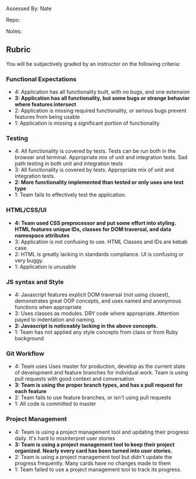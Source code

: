 Assessed By: Nate

Repo:

Notes:


## Rubric

You will be subjectively graded by an instructor on the following criteria:

### Functional Expectations

- 4: Application has all functionality built, with no bugs, and one extension
- **3: Application has all functionality, but some bugs or strange behavior where features intersect**
- 2: Application is missing required functionality, or serious bugs prevent features from being usable
- 1: Application is missing a significant portion of functionality

### Testing

- 4: All functionality is covered by tests. Tests can be run both in the browser and terminal. Appropriate mix of unit and integration tests. Sad path testing in both unit and integration tests
- 3: All functionality is covered by tests. Appropriate mix of unit and integration tests.
- **2: More functionality implemented than tested or only uses one test type**
- 1: Team fails to effectively test the application.

### HTML/CSS/UI

- **4: Team used CSS preprocessor and put some effort into styling. HTML features unique IDs, classes for DOM traversal, and data namespace attributes**
- 3: Application is not confusing to use. HTML Classes and IDs are kebab case.
- 2: HTML is greatly lacking in standards compliance. UI is confusing or very buggy.
- 1: Application is unusable

### JS syntax and Style

- 4: Javascript features explicit DOM traversal (not using closest), demonstrates great OOP concepts, and uses named and anonymous functions when appropriate
- 3: Uses classes as modules. DRY code where appropriate. Attention payed to indentation and naming.
- **2: Javascript is noticeably lacking in the above concepts.**
- 1: Team has not applied any style concepts from class or from Ruby background

### Git Workflow

- 4: Team uses Uses master for production, develop as the current state of development and feature branches for individual work. Team is using pull requests with good context and conversation
- **3: Team is using the proper branch types, and has a pull request for each feature**
- 2: Team fails to use feature branches, or isn't using pull requests
- 1: All code is committed to master

### Project Management

- 4: Team is using a project management tool and updating their progress daily. It's hard to misinterpret user stories
- **3: Team is using a project management tool to keep their project organized. Nearly every card has been turned into user stories.**
- 2: Team is using a project management tool but didn't update the progress frequently. Many cards have no changes made to them
- 1: Team failed to use a project management tool to track its progress.
